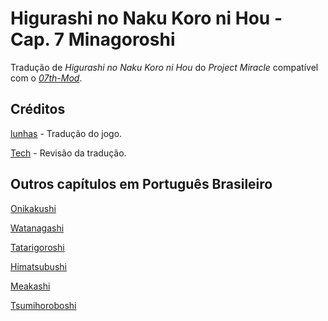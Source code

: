 # Higurashi no Naku Koro ni Hou - Cap. 7 Minagoroshi

Tradução de _Higurashi no Naku Koro ni Hou_ do _Project Miracle_ compatível com o [_07th-Mod_](https://07th-mod.com).

## Créditos

[lunhas](https://www.youtube.com/@lunhasz) - Tradução do jogo.

[Tech](https://twitter.com/TechHero_) - Revisão da tradução.

## Outros capítulos em Português Brasileiro

[Onikakushi](https://github.com/0Mateus/onikakushi)

[Watanagashi](https://github.com/0Mateus/watanagashi)

[Tatarigoroshi](https://github.com/0Mateus/tatarigoroshi)

[Himatsubushi](https://github.com/0Mateus/himatsubushi)

[Meakashi](https://github.com/0Mateus/meakashi)

[Tsumihoroboshi](https://github.com/0Mateus/tsumihoroboshi)
